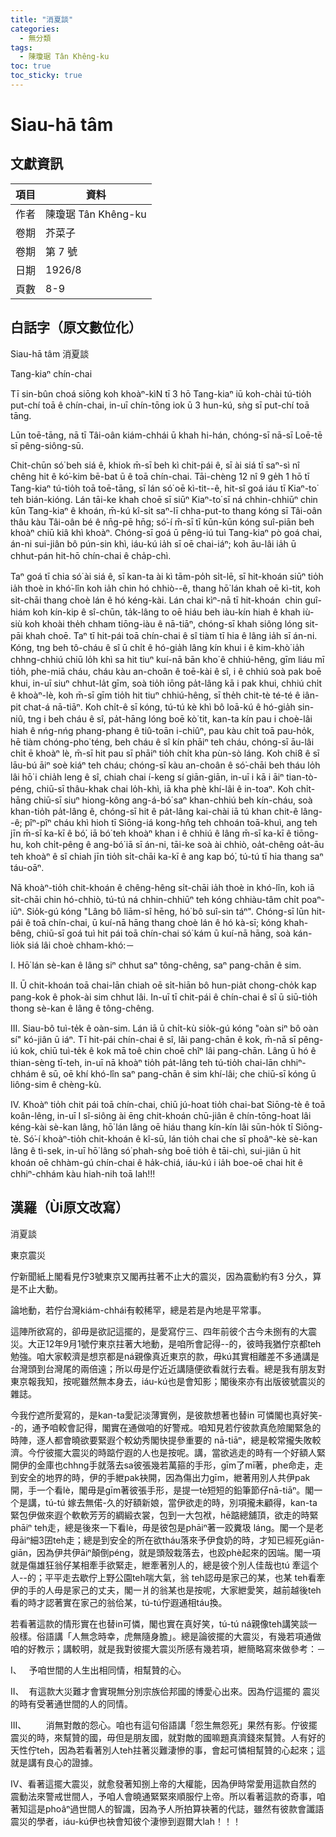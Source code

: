 ```yaml
---
title: "消夏談"
categories:
  - 無分類
tags:
  - 陳瓊琚 Tân Khêng-ku
toc: true
toc_sticky: true
---
```


# Siau-hā tâm

## 文獻資訊

| 項目 | 資料 |
|---|---|
| 作者 | 陳瓊琚 Tân Khêng-ku |
| 卷期 | 芥菜子 |
| 卷期 | 第 7 號 |
| 日期 | 1926/8 |
| 頁數 | 8-9 |

## 白話字（原文數位化）

Siau-hā tâm 消夏談

Tang-kiaⁿ chín-chai

Tī sin-bûn choá siōng koh khoàⁿ-kìN tī 3 hō Tang-kiaⁿ iū koh-chài tú-tio̍h put-chí toā ê chín-chai, in-uī chín-tōng iok ū 3 hun-kú, sǹg sī put-chí toā tāng.

Lūn toē-tāng, nā tī Tâi-oân kiám-chhái ū khah hi-hán, chóng-sī nā-sī Loē-tē sī pêng-siông-sū.

Chit-chūn só͘ beh siá ê, khiok m̄-sī beh kì chit-pái ê, sī ài siá tī saⁿ-sì nî chêng hit ê kó͘-kim bē-bat ū ê toā chín-chai. Tāi-chèng 12 nî 9 ge̍h 1 hō tī Tang-kiaⁿ tú-tio̍h toā toē-tāng, sī lán só͘ oē kì-tit--ê, hit-sî goá iáu tī Kiaⁿ-to͘ teh bián-kióng. Lán tāi-ke khah choē sī siūⁿ Kiaⁿ-to͘ sī ná chhin-chhiūⁿ chin kūn Tang-kiaⁿ ê khoán, m̄-kú kî-si̍t saⁿ-lī chha-put-to thang kóng sī Tâi-oân thâu kàu Tâi-oân bé ê nn̄g-pē hn̄g; só͘-í m̄-sī tī kūn-kūn kóng suî-piān beh khoàⁿ chiū kiâ khì khoàⁿ. Chóng-sī goá ū pêng-iú tuì Tang-kiaⁿ pò goá chai, án-ni sui-jiân bô pún-sin khì, iáu-kú ia̍h sī oē chai-iáⁿ; koh āu-lâi ia̍h ū chhut-pán hit-hō chín-chai ê cha̍p-chì.

Taⁿ goá tī chia só͘ ài siá ê, sī kan-ta ài kì tām-po̍h si̍t-lē, sī hit-khoán siūⁿ tio̍h ia̍h thoè in khó͘-lîn koh ia̍h chin hó chhiò--ê, thang hō͘ lán khah oē kì-tit, koh si̍t-chāi thang choè lán ê hó kéng-kài. Lán chai kìⁿ-nā tī hit-khoán  chin guî-hiám koh kín-kip ê sî-chūn, ta̍k-lâng to oē hiáu beh iàu-kín hiah ê khah iù-siù koh khoài the̍h chham tiōng-iàu ê nā-tiāⁿ, chóng-sī khah siông lóng sit-pāi khah choē. Taⁿ tī hit-pái toā chín-chai ê sî tiàm tī hia ê lâng ia̍h sī án-ni. Kóng, tng beh tô-cháu ê sî ū chi̍t ê hó-gia̍h lâng kín khui i ê kim-khò͘ ia̍h chhng-chhiú chiū lo̍h khì sa hit tiuⁿ kuí-nā bān kho͘ ê chhiú-hêng, gīm liáu mī tio̍h, phe-miā cháu, cháu kàu an-choân ê toē-kài ê sî, i ê chhiú soà pak boē khui, in-uī siuⁿ chhut-la̍t gīm, soà tio̍h iōng pa̍t-lâng kā i pak khui, chhiú chi̍t ê khoàⁿ-lè, koh m̄-sī gīm tio̍h hit tiuⁿ chhiú-hêng, sī the̍h chit-tè té-té ê iân-pit chat-á nā-tiāⁿ. Koh chi̍t-ê sī kóng, tú-tú kè khì bô loā-kú ê hó-gia̍h sin-niû, tng i beh cháu ê sî, pa̍t-hāng lóng boē kò͘ tit, kan-ta kín pau i choè-lâi hiah ê nńg-nńg phang-phang ê tiû-toān i-chiûⁿ, pau kàu chi̍t toā pau-ho̍k, hē tiàm chóng-pho͘ téng, beh cháu ê sî kín phāiⁿ teh cháu, chóng-sī āu-lâi chi̍t ē khoàⁿ lè, m̄-sī hit pau sī phāiⁿ tio̍h chi̍t kha pùn-sò láng. Koh chi8 ê sī lāu-bú āiⁿ soè kiáⁿ teh cháu; chóng-sī kàu an-choân ê só͘-chāi beh tháu lo̍h lâi hō͘ i chia̍h leng ê sî, chiah chai í-keng sí giān-giān, in-uī i kā i āiⁿ tian-tò-péng, chiū-sī thâu-khak chai lo̍h-khì, iā kha phè khí-lâi ê in-toaⁿ. Koh chi̍t-hāng chiū-sī siuⁿ hiong-kông ang-á-bó͘ saⁿ khan-chhiú beh kín-cháu, soà khan-tio̍h pa̍t-lâng ê, chóng-sī hit ê pa̍t-lâng kai-chài iā tú khan chit-ê lâng--ê; pîⁿ-pîⁿ cháu khì hioh tī Siōng-iá kong-hn̂g teh chhoán toā-khuì, ang teh jīn m̄-sī ka-kī ê bó͘, iā bó͘ teh khoàⁿ khan i ê chhiú ê lâng m̄-sī ka-kī ê tiōng-hu, koh chi̍t-pêng ê ang-bó͘ iā sī án-ni, tāi-ke soà ài chhiò, oa̍t-chêng oa̍t-āu teh khoàⁿ ê sî chiah jīn tio̍h si̍t-chāi ka-kī ê ang kap bó͘, tú-tú tī hia thang saⁿ táu-oāⁿ.

Nā khoàⁿ-tio̍h chit-khoán ê chêng-hêng si̍t-chāi ia̍h thoè in khó-lîn, koh iā si̍t-chāi chin hó-chhiò, tú-tú ná chhin-chhiūⁿ teh kóng chhiàu-tâm chi̍t poaⁿ-iūⁿ. Sio̍k-gú kóng "Lâng bô liām-sî hēng, hó͘ bô suî-sin táⁿ". Chóng-sī lūn hit-pái ê toā chín-chai, ū kuí-nā hāng thang choè lán ê hó kà-sī; kóng khah-bêng, chiū-sī goá tuì hit pái toā chín-chai só͘ kám ū kuí-nā hāng, soà kán-lio̍k siá lâi choè chham-khó:－

I. Hō͘ lán sè-kan ê lâng siⁿ chhut saⁿ tông-chêng, saⁿ pang-chān ê sim.

II. Ū chit-khoán toā chai-lān chiah oē si̍t-hiān bô hun-pia̍t chong-cho̍k kap pang-kok ê phok-ài sim chhut lâi. In-uī tī chit-pái ê chín-chai ê sî ū siū-tio̍h thong sè-kan ê lâng ê tông-chêng.

III. Siau-bô tuì-te̍k ê oàn-sim. Lán iā ū chi̍t-kù sio̍k-gú kóng "oàn siⁿ bô oàn sí" kó-jiân ū iáⁿ. Tī hit-pái chín-chai ê sî, lâi pang-chān ê kok, m̄-nā sī pêng-iú kok, chiū tuì-te̍k ê kok mā toê chin choē chîⁿ lâi pang-chān. Lâng ū hó ê thian-sèng tī-teh, in-uī nā khoàⁿ tio̍h pa̍t-lâng teh tú-tio̍h chai-lān chhiⁿ-chhám ê sū, oē khí khó-lîn saⁿ pang-chān ê sim khí-lâi; che chiū-sī kóng ū liông-sim ê chèng-kù.

IV. Khoàⁿ tio̍h chit pái toā chín-chai, chiū jú-hoat tio̍h chai-bat Siōng-tè ê toā koân-lêng, in-uī I sî-siông ài ēng chit-khoán chū-jiân ê chín-tōng-hoat lâi kéng-kài sè-kan lâng, hō͘ lán lâng oē hiáu thang kín-kín lâi sūn-ho̍k tī Siōng-tè. Só͘-í khoàⁿ-tio̍h chit-khoán ê kî-sū, lán tio̍h chai che sī phoâⁿ-kè sè-kan lâng ê tì-sek, in-uī hō͘ lâng só͘ phah-sǹg boē tio̍h ê tāi-chì, sui-jiân ū hit khoán oē chhàm-gú chín-chai ê ha̍k-chiá, iáu-kú i ia̍h boe-oē chai hit ê chhiⁿ-chhám kàu hiah-nih toā lah!!!

## 漢羅（Ùi原文改寫）

消夏談

東京震災

佇新聞紙上閣看見佇3號東京又閣再拄著不止大的震災，因為震動約有3 分久，算是不止大動。

論地動，若佇台灣kiám-chhái有較稀罕，總是若是內地是平常事。

這陣所欲寫的，卻毋是欲記這擺的，是愛寫佇三、四年前彼个古今未捌有的大震災。大正12年9月1號佇東京拄著大地動，是咱所會記得--的，彼時我猶佇京都teh勉強。咱大家較濟是想京都是ná親像真近東京的款，毋kú其實相離差不多通講是台灣頭到台灣尾的兩倍遠；所以毋是佇近近講隨便欲看就行去看。總是我有朋友對東京報我知，按呢雖然無本身去，iáu-kú也是會知影；閣後來亦有出版彼號震災的雜誌。

今我佇遮所愛寫的，是kan-ta愛記淡薄實例，是彼款想著也替in 可憐閣也真好笑--的，通予咱較會記得，閣實在通做咱的好警戒。咱知見若佇彼款真危險閣緊急的時陣，逐人都會曉欲要緊遐个較幼秀閣快提參重要的 nā-tiāⁿ，總是較常攏失敗較濟。今佇彼擺大震災的時踮佇遐的人也是按呢。講，當欲逃走的時有一个好額人緊開伊的金庫也chhng手就落去sa彼張幾若萬箍的手形，gīm了mī著，phe命走，走到安全的地界的時，伊的手紲pak袂開，因為傷出力gīm，紲著用別人共伊pak開，手一个看lè，閣毋是gīm著彼張手形，是提一tè短短的鉛筆節仔nā-tiāⁿ。閣一个是講，tú-tú 嫁去無偌-久的好額新娘，當伊欲走的時，別項攏未顧得，kan-ta緊包伊做來遐个軟軟芳芳的綢緞衣裳，包到一大包袱，hē踮總舖頂，欲走的時緊phāiⁿ teh走，總是後來一下看lè，毋是彼包是phāiⁿ著一跤糞圾 láng。閣一个是老母āiⁿ細3囝teh走；總是到安全的所在欲tháu落來予伊食奶的時，才知已經死giān-giān，因為伊共伊āiⁿ顛倒péng，就是頭殼栽落去，也跤phè起來的因端。閣一項就是傷雄狂翁仔某相牽手欲緊走，紲牽著別人的，總是彼个別人佳哉也tú 牽這个人--的；平平走去歇佇上野公園teh喘大氣，翁 teh認毋是家己的某，也某 teh看牽伊的手的人毋是家己的丈夫，閣一爿的翁某也是按呢，大家紲愛笑，越前越後teh看的時才認著實在家己的翁佮某，tú-tú佇遐通相táu換。

若看著這款的情形實在也替in可憐，閣也實在真好笑，tú-tú ná親像teh講笑談一般樣。俗語講「人無念時幸，虎無隨身膽」。總是論彼擺的大震災，有幾若項通做咱的好教示；講較明，就是我對彼擺大震災所感有幾若項，紲簡略寫來做參考：－

I、   予咱世間的人生出相同情，相幫贊的心。

II、  有這款大災難才會實現無分別宗族佮邦國的博愛心出來。因為佇這擺的 震災的時有受著通世間的人的同情。

III、        消無對敵的怨心。咱也有這句俗語講「怨生無怨死」果然有影。佇彼擺震災的時，來幫贊的國，毋但是朋友國，就對敵的國嘛題真濟錢來幫贊。人有好的 天性佇teh，因為若看著別人teh拄著災難淒慘的事，會起可憐相幫贊的心起來；這就是講有良心的證據。

IV、看著這擺大震災，就愈發著知捌上帝的大權能，因為伊時常愛用這款自然的 震動法來警戒世間人，予咱人會曉通緊緊來順服佇上帝。所以看著這款的奇事，咱著知這是phoâⁿ過世間人的智識，因為予人所拍算袂著的代誌，雖然有彼款會讖語震災的學者，iáu-kú伊也袂會知彼个淒慘到遐爾大lah！！！
